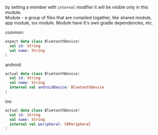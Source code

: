 by setting a member with `internal` modifier it will be visible only in this module.  
Module - a group of files that are compiled together, like shared module, app module, ios module.
Module have it's own gradle dependencies, etc.


common:
```kotlin
expect data class BluetoothDevice(
  val id: String
  val name: String
)
```
android:
```kotlin
actual data class BluetoothDevice(
  val id: String
  val name: String
  internal val androidDevice: BluetoothDevice
)
```

ios:
```kotlin
actual data class BluetoothDevice(
  val id: String
  val name: String
  internal val peripheral: CBPeripheral
)
```
